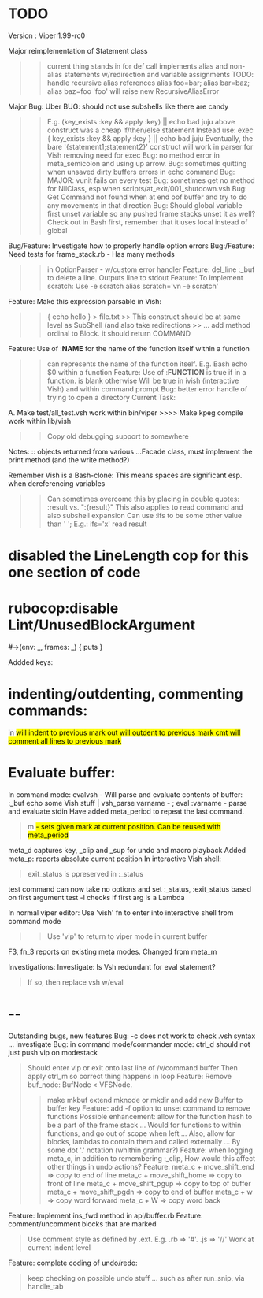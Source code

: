 # TODO

Version : Viper 1.99-rc0

Major reimplementation of Statement class
  >> current thing stands in for def call
  >> implements alias and non-alias statements w/redirection and variable assignments
  >> TODO: handle recursive alias references
  >> alias foo=bar; alias bar=baz; alias baz=foo
  >> 'foo' will raise new RecursiveAliasError


Major Bug:
Uber BUG: should not use subshells like there are candy
  >> E.g.
  >> (key_exists :key && apply :key) || echo bad juju
  >> above construct was a cheap if/then/else statement
  >> Instead use:
  >> exec { key_exists :key && apply :key } || echo bad juju
  >> Eventually, the bare '{statement1;statement2}' construct will work in parser for Vish removing need for exec
Bug: no method error in meta_semicolon and using up arrow.
Bug: sometimes quitting when unsaved dirty buffers errors in echo command
Bug: MAJOR: vunit fails on every test
Bug: sometimes get no method for NilClass, esp when scripts/at_exit/001_shutdown.vsh
Bug: Get Command not found when at end oof buffer and try to do any movements in that direction
Bug: Should global variable first unset variable so any pushed frame stacks unset it as well?
  >> Check out in Bash first, remember that it uses local instead of global

Bug/Feature: Investigate how to properly handle option errors
Bug:/Feature: Need tests for frame_stack.rb - Has many methods
  >> in OptionParser - w/custom error handler
Feature: del_line :_buf to delete a line. Outputs line to stdout
Feature: To implement scratch: Use -e scratch
alias scratch='vn -e scratch'

 Feature: Make this expression parsable in  Vish:
   >> { echo hello } > file.txt
     >> This construct should be at same level as SubShell (and also take redirections
       >> ... add method ordinal to Block. it should return  COMMAND

Feature: Use of :__NAME__ for the name of the function itself within a function
  >> can represents the name of the function itself. E.g. Bash echo $0 within a function
Feature: Use of :__FUNCTION__ is true if in a function.
  >> is blank otherwise
  >> Will be true in ivish (interactive Vish) and within  command prompt
Bug: better error handle of trying to open a directory
Current Task:

A. Make test/all_test.vsh work within bin/viper
    >>>> Make kpeg compile work within lib/vish
  >> Copy old debugging support to somewhere



Notes:
:: objects returned from various ...Facade  class, must implement the print method (and the write method?)

Remember Vish is a Bash-clone: This means spaces are significant esp. when dereferencing variables
  >> Can sometimes overcome this by placing in double quotes: :result vs. ":{result}"
  >> This also applies to read command and also subshell expansion
  >> Can use :ifs to be some other value than ' '; E.g.: ifs='x' read result
# disabled the LineLength cop for this one section of code
# rubocop:disable Lint/UnusedBlockArgument
#->(env: _, frames: _) { puts }

Addded  keys:
# indenting/outdenting, commenting commands:
in <mark> will indent to previous mark
out <mark> will outdent to previous mark
cmt <mark> will comment all lines to previous mark

# Evaluate buffer:
In command mode: 
evalvsh - Will parse and evaluate contents of buffer: :_buf
echo some Vish stuff | vsh_parse varname - ; eval :varname - parse and evaluate stdin
Have added meta_period to repeat the last command.
> m <mark name> - sets given mark at current position. Can be reused with meta_period


meta_d captures key, _clip and _sup for undo and macro playback
Added meta_p: reports absolute current position
In interactive Vish shell:
  > exit_status is ppreserved in :_status

test command can now take no options and set :_status, :exit_status based on first argument
test -l checks if first arg is a Lambda

In normal viper editor:
Use 'vish' fn to enter into interactive shell from command mode
  >> Use 'vip' to return to viper mode in current buffer


F3, fn_3 reports on existing meta modes. Changed from meta_m

Investigations:
Investigate: Is Vsh redundant for eval statement?
  > If so, then replace vsh w/eval
# --
Outstanding bugs, new features
Bug: -c does not work to check .vsh syntax ... investigate
Bug: in command mode/commander mode: ctrl_d should not just push vip on modestack
  > Should enter vip or exit onto last line of /v/command buffer
  > Then apply ctrl_m so correct thing happens in loop
Feature: Remove buf_node: BufNode < VFSNode.
  >> make mkbuf extend mknode or mkdir and add new Buffer to buffer key
Feature: add -f option to unset command to remove functions
  > Possible enhancement: allow for the function hash to be a part of the frame stack
  > ... Would for functions to within functions, and go out of scope when left
  > ... Also, allow for blocks, lambdas to contain them and called externally
  > ... By some dot '.' notation (whithin grammar?)
Feature: when logging  meta_c, in addition to remembering :_clip, 
  > How would this affect other things in undo actions?
Feature: meta_c +  move_shift_end => copy to end of line
  > meta_c + move_shift_home => copy to front of line
  > meta_c + move_shift_pgup => copy to top of buffer
  > meta_c + move_shift_pgdn => copy to end of buffer
  > meta_c + w => copy word forward
  > meta_c + W => copy word back

Feature: Implement ins_fwd method in api/buffer.rb
Feature: comment/uncomment blocks that are marked
  > Use comment style as defined by .ext. E.g. .rb => '#'. .js => '//'
  > Work at current indent level


Feature: complete coding of undo/redo:
  > keep checking on possible undo stuff ...
  > such as after run_snip, via handle_tab

